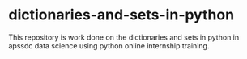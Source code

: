 # dictionaries-and-sets-in-python
This repository is work done on the dictionaries and sets in python in apssdc data science using python online internship training.
